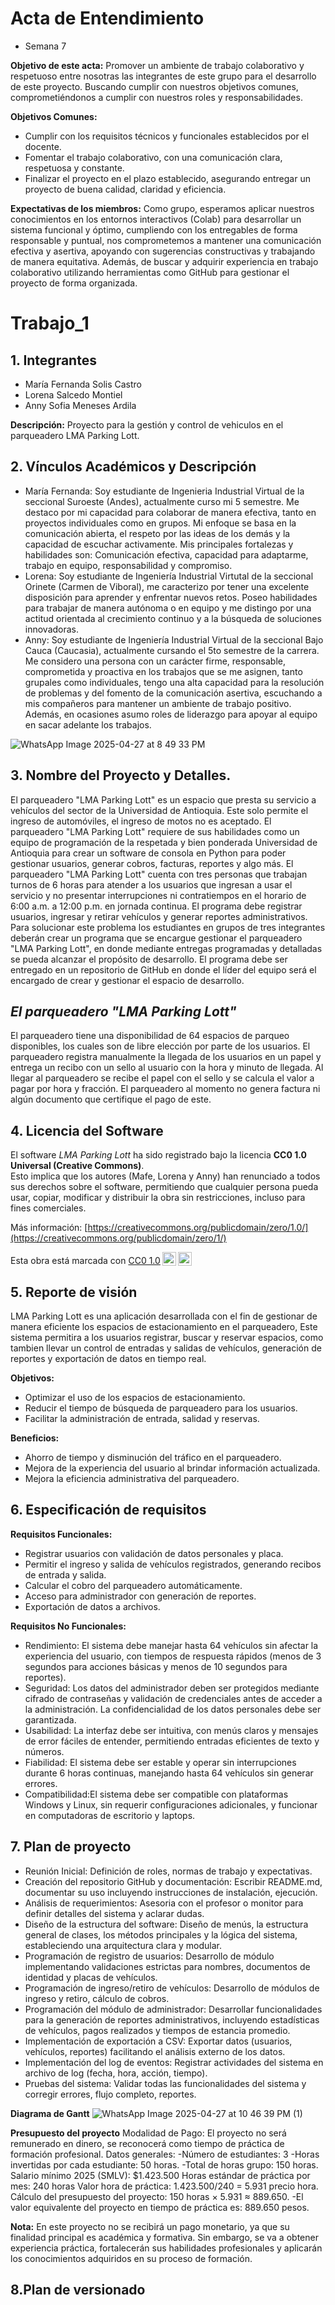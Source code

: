 # Acta de Entendimiento
- Semana 7

**Objetivo de este acta:**
Promover un ambiente de trabajo colaborativo  y respetuoso entre nosotras las integrantes de este grupo para el desarrollo de este proyecto. Buscando cumplir con nuestros objetivos comunes, comprometiéndonos a cumplir con nuestros roles y responsabilidades. 

**Objetivos Comunes:**
- Cumplir con los requisitos técnicos y funcionales establecidos por el docente.
- Fomentar el trabajo colaborativo, con una comunicación clara, respetuosa y constante.
- Finalizar el proyecto en el plazo establecido, asegurando entregar un proyecto de buena calidad, claridad y eficiencia.

**Expectativas de los miembros:**
Como grupo, esperamos aplicar nuestros conocimientos en los entornos interactivos (Colab) para desarrollar un sistema funcional y óptimo, cumpliendo con los entregables de forma responsable y puntual, nos comprometemos a mantener una comunicación efectiva y asertiva, apoyando con sugerencias constructivas y trabajando de manera equitativa. Además, de buscar y adquirir experiencia en trabajo colaborativo utilizando herramientas como GitHub para gestionar el proyecto de forma organizada.



# Trabajo_1
## 1. Integrantes
- María Fernanda Solis Castro
- Lorena Salcedo Montiel
- Anny Sofia Meneses Ardila

**Descripción:** Proyecto para la gestión y control de vehiculos en el parqueadero LMA Parking Lott.
## 2. Vínculos Académicos y Descripción
- María Fernanda: Soy estudiante de Ingenieria Industrial Virtual de la seccional Suroeste (Andes), actualmente curso mi 5 semestre. Me destaco por mi capacidad para colaborar de manera efectiva, tanto en proyectos individuales como en grupos. Mi enfoque se basa en la comunicación abierta, el respeto por las ideas de los demás y la capacidad de escuchar activamente. Mis principales fortalezas y habilidades son: Comunicación efectiva, capacidad para adaptarme, trabajo en equipo, responsabilidad y compromiso. 
- Lorena: Soy estudiante de Ingeniería Industrial Virtutal de la seccional Orinete (Carmen de Viboral), me caracterizo por tener una excelente disposición para aprender y enfrentar nuevos retos. Poseo habilidades para trabajar de manera autónoma o en equipo y me distingo por una actitud orientada al crecimiento continuo y a la búsqueda de soluciones innovadoras.
- Anny: Soy estudiante de Ingeniería Industrial Virtual de la seccional Bajo Cauca (Caucasia), actualmente cursando el 5to semestre de la carrera. Me considero una persona con un carácter firme, responsable, comprometida y proactiva en los trabajos que se me asignen, tanto grupales como individuales, tengo una alta capacidad para la resolución de problemas y del fomento de la comunicación asertiva, escuchando a mis compañeros para mantener un ambiente de trabajo positivo. Además, en ocasiones asumo roles de liderazgo para apoyar al equipo en sacar adelante los trabajos.
  
![WhatsApp Image 2025-04-27 at 8 49 33 PM](https://github.com/user-attachments/assets/51e1028c-1a97-434a-b7ab-b6e774a02c1f)
## 3. Nombre del Proyecto y Detalles. 
El parqueadero "LMA Parking Lott" es un espacio que presta su servicio a vehículos del sector de la Universidad de Antioquia. Este solo permite el ingreso de automóviles, el ingreso de motos no es aceptado. El parqueadero "LMA Parking Lott" requiere de sus habilidades como un equipo de programación de la respetada y bien ponderada Universidad de Antioquia para crear un software de consola en Python para poder gestionar usuarios, generar cobros, facturas, reportes y algo más. 
El parqueadero "LMA Parking Lott" cuenta con tres personas que trabajan turnos de 6 horas para atender a los usuarios que ingresan a usar el servicio y no presentar interrupciones ni contratiempos en el horario de 6:00 a.m. a 12:00 p.m. en jornada continua. El programa debe registrar usuarios, ingresar y retirar vehículos y generar reportes administrativos. 
Para solucionar este problema los estudiantes en grupos de tres integrantes deberán crear un programa que se encargue gestionar el parqueadero "LMA Parking Lott", en donde mediante entregas programadas y detalladas se pueda alcanzar el propósito de desarrollo. El programa debe ser entregado en un repositorio de GitHub en donde el líder del equipo será el encargado de crear y gestionar el espacio de desarrollo. 

## *El parqueadero "LMA Parking Lott"*
El parqueadero tiene una disponibilidad de 64 espacios de parqueo disponibles, los cuales son de libre elección por parte de los usuarios. El parqueadero registra manualmente la llegada de los usuarios en un papel y entrega un recibo con un sello al usuario con la hora y minuto de llegada. Al llegar al parqueadero se recibe el papel con el sello y se calcula el valor a pagar por hora y fracción. El parqueadero al momento no genera factura ni algún documento que certifique el pago de este.

## 4. Licencia del Software
El software *LMA Parking Lott* ha sido registrado bajo la licencia **CC0 1.0 Universal (Creative Commons)**.  
Esto implica que los autores (Mafe, Lorena y Anny) han renunciado a todos sus derechos sobre el software, permitiendo que cualquier persona pueda usar, copiar, modificar y distribuir la obra sin restricciones, incluso para fines comerciales.  

Más información: [https://creativecommons.org/publicdomain/zero/1.0/](https://creativecommons.org/publicdomain/zero/1/)
<p xmlns:cc="http://creativecommons.org/ns#" >Esta obra está marcada con <a href="https://creativecommons.org/publicdomain/zero/1.0/?ref=chooser-v1" target="_blank" rel="license noopener noreferrer" style="display:inline-block;">CC0 1.0<img style="height:22px!important;margin-left:3px;vertical-align:text-bottom;" src="https://mirrors.creativecommons.org/presskit/icons/cc.svg?ref=chooser-v1" alt=""><img style="height:22px!important;margin-left:3px;vertical-align:text-bottom;" src="https://mirrors.creativecommons.org/presskit/icons/zero.svg?ref=chooser-v1" alt=""></a></p>

## 5. Reporte de visión
LMA Parking Lott es una aplicación desarrollada con el fin de gestionar de manera eficiente los espacios de estacionamiento en el parqueadero, Este sistema permitira a los usuarios registrar, buscar y reservar espacios, como tambien llevar un control de entradas y salidas de vehículos, generación de reportes y exportación de datos en tiempo real.

**Objetivos:**
- Optimizar el uso de los espacios de estacionamiento.
- Reducir el tiempo de búsqueda de parqueadero para los usuarios.
- Facilitar la administración de entrada, salidad y reservas.

**Beneficios:**
- Ahorro de tiempo y disminución del tráfico en el parqueadero.
- Mejora de la experiencia del usuario al brindar información actualizada.
- Mejora la eficiencia administrativa del parqueadero.

## 6. Especificación de requisitos
**Requisitos Funcionales:**
- Registrar usuarios con validación de datos personales y placa.
- Permitir el ingreso y salida de vehículos registrados, generando recibos de entrada y salida.
- Calcular el cobro del parqueadero automáticamente.
- Acceso para administrador con generación de reportes.
- Exportación de datos a archivos.

**Requisitos No Funcionales:**
- Rendimiento: El sistema debe manejar hasta 64 vehículos sin afectar la experiencia del usuario, con tiempos de respuesta rápidos (menos de 3 segundos para acciones básicas y menos de 10 segundos para reportes).
- Seguridad: Los datos del administrador deben ser protegidos mediante cifrado de contraseñas y validación de credenciales antes de acceder a la administración. La confidencialidad de los datos personales debe ser garantizada.
- Usabilidad: La interfaz debe ser intuitiva, con menús claros y mensajes de error fáciles de entender, permitiendo entradas eficientes de texto y números.
- Fiabilidad: El sistema debe ser estable y operar sin interrupciones durante 6 horas continuas, manejando hasta 64 vehículos sin generar errores.
- Compatibilidad:El sistema debe ser compatible con plataformas Windows y Linux, sin requerir configuraciones adicionales, y funcionar en computadoras de escritorio y laptops.

## 7. Plan de proyecto
- Reunión Inicial: Definición de roles, normas de trabajo y expectativas.
- Creación del repositorio GitHub y documentación: Escribir README.md, documentar su uso incluyendo instrucciones de instalación, ejecución.
- Análisis de requerimientos: Asesoria con el profesor o monitor para definir detalles del sistema y aclarar dudas.
- Diseño de la estructura del software: Diseño de menús, la estructura general de clases, los métodos principales y la lógica del sistema, estableciendo una arquitectura clara y modular.
- Programación de registro de usuarios: Desarrollo de módulo implementando validaciones estrictas para nombres, documentos de identidad y placas de vehículos.
- Programación de ingreso/retiro de vehículos: Desarrollo de módulos de ingreso y retiro, cálculo de cobros.
- Programación del módulo de administrador:	Desarrollar funcionalidades para la generación de reportes administrativos, incluyendo estadísticas de vehículos, pagos realizados y tiempos de estancia promedio.
- Implementación de exportación a CSV: Exportar datos (usuarios, vehículos, reportes) facilitando el análisis externo de los datos.
- Implementación del log de eventos: Registrar actividades del sistema en archivo de log (fecha, hora, acción, tiempo).
- Pruebas del sistema: Validar todas las funcionalidades del sistema y corregir errores, flujo completo, reportes.

**Diagrama de Gantt**
![WhatsApp Image 2025-04-27 at 10 46 39 PM (1)](https://github.com/user-attachments/assets/ca53bee3-d5dc-43e7-bbf6-89f743c9794f)

**Presupuesto del proyecto**
Modalidad de Pago: El proyecto no será remunerado en dinero, se reconocerá como tiempo de práctica de formación profesional.
Datos generales:
-Número de estudiantes: 3
-Horas invertidas por cada estudiante: 50 horas.
-Total de horas grupo: 150 horas.
Salario mínimo 2025 (SMLV): $1.423.500
Horas estándar de práctica por mes: 240 horas
Valor hora de práctica: 1.423.500/240 = 5.931 precio hora.
Cálculo del presupuesto del proyecto: 150 horas × 5.931 ≈ 889.650.
-El valor equivalente del proyecto en tiempo de práctica es: 889.650 pesos.

**Nota:** En este proyecto no se recibirá un pago monetario, ya que su finalidad principal es académica y formativa. Sin embargo, se va a obtener experiencia práctica, fortalecerán sus habilidades profesionales y aplicarán los conocimientos adquiridos en su proceso de formación.

## 8.Plan de versionado




